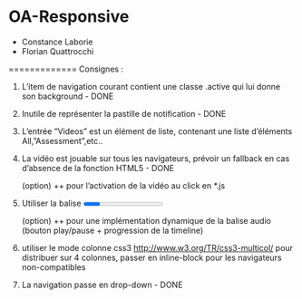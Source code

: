 OA-Responsive
=============

* Constance Laborie
* Florian Quattrocchi


=============
Consignes :

1. L’item de navigation courant contient une classe .active qui lui donne son background - DONE

2. Inutile de représenter la pastille de notification - DONE

3. L’entrée “Videos” est un élément de liste, contenant une liste d’éléments All,”Assessment”,etc..

4. La vidéo est jouable sur tous les navigateurs, prévoir un fallback en cas d’absence de la fonction HTML5 - DONE

	(option) ++ pour l’activation de la vidéo au click en *.js

5. Utiliser la balise <progress> et ses attributs value, min et max, pour représenter l'avancée des morceaux. - DONE

	(option) ++ pour une implémentation dynamique de la balise audio (bouton play/pause + progression de la timeline)

6. utiliser le mode colonne css3 http://www.w3.org/TR/css3-multicol/ pour distribuer sur 4 colonnes, passer en inline-block pour les navigateurs non-compatibles

7. La navigation passe en drop-down - DONE

